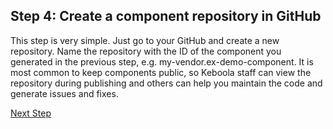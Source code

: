 ## Step 4: Create a component repository in GitHub

This step is very simple. Just go to your GitHub and create a new repository. Name the repository with the ID of the
component you generated in the previous step, e.g. my-vendor.ex-demo-component.
It is most common to keep components public, so Keboola staff can view the repository during publishing and others can
help you maintain the code and generate issues and fixes.

[Next Step](https://github.com/bakobako/keboola-empower-workshop-components/blob/main/workshop_steps/Step%2005%3A%20Setup%20CI%20variables%20in%20GitHub.md)